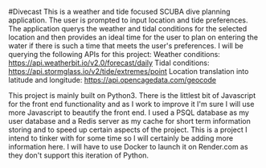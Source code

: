 #Divecast
This is a weather and tide focused SCUBA dive planning application. The user is prompted to input location and tide preferences.
The application querys the weather and tidal conditions for the selected location and then provides an ideal time for the user to 
plan on entering the water if there is such a time that meets the user's preferences. 
I will be querying the following APIs for this project:
Weather conditions:
https://api.weatherbit.io/v2.0/forecast/daily
Tidal conditions:
https://api.stormglass.io/v2/tide/extremes/point
Location translation into latitude and longitude:
https://api.opencagedata.com/geocode

This project is mainly built on Python3. There is the littlest bit of Javascript for the front end functionality 
and as I work to improve it I'm sure I will use more Javascript to beautify the front end. I used a PSQL database as my user 
database and a Redis server as my cache for short term information storing and to speed up certain aspects of the project. This 
is a project I intend to tinker with for some time so I will certainly be adding more information here. I will have to use Docker to
launch it on Render.com as they don't support this iteration of Python. 